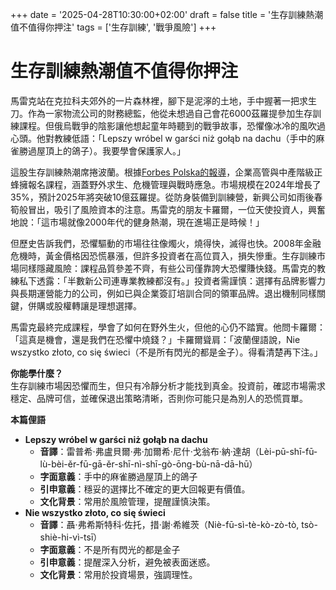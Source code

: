 +++
date = '2025-04-28T10:30:00+02:00'
draft = false
title = '生存訓練熱潮值不值得你押注'
tags = ['生存訓練', '戰爭風險']
+++

# 生存訓練熱潮值不值得你押注

馬雷克站在克拉科夫郊外的一片森林裡，腳下是泥濘的土地，手中握著一把求生刀。作為一家物流公司的財務總監，他從未想過自己會花6000茲羅提參加生存訓練課程。但俄烏戰爭的陰影讓他想起童年時聽到的戰爭故事，恐懼像冰冷的風吹過心頭。他對教練低語：「Lepszy wróbel w garści niż gołąb na dachu（手中的麻雀勝過屋頂上的鴿子）。我要學會保護家人。」

這股生存訓練熱潮席捲波蘭。根據[Forbes Polska的報導](https://www.forbes.pl/menedzerowie-chca-wiedziec-co-robic-w-razie-wojny-moda-na-survival/6dzp8pw)，企業高管與中產階級正蜂擁報名課程，涵蓋野外求生、危機管理與戰時應急。市場規模在2024年增長了35%，預計2025年將突破10億茲羅提。從防身裝備到訓練營，新興公司如雨後春筍般冒出，吸引了風險資本的注意。馬雷克的朋友卡羅爾，一位天使投資人，興奮地說：「這市場就像2000年代的健身熱潮，現在進場正是時候！」

但歷史告訴我們，恐懼驅動的市場往往像燭火，燒得快，滅得也快。2008年金融危機時，黃金價格因恐慌暴漲，但許多投資者在高位買入，損失慘重。生存訓練市場同樣隱藏風險：課程品質參差不齊，有些公司僅靠誇大恐懼賺快錢。馬雷克的教練私下透露：「半數新公司連專業教練都沒有。」投資者需謹慎：選擇有品牌影響力與長期運營能力的公司，例如已與企業簽訂培訓合同的領軍品牌。退出機制同樣關鍵，併購或股權轉讓是理想選擇。

馬雷克最終完成課程，學會了如何在野外生火，但他的心仍不踏實。他問卡羅爾：「這真是機會，還是我們在恐懼中燒錢？」卡羅爾聳肩：「波蘭俚語說，Nie wszystko złoto, co się świeci（不是所有閃光的都是金子）。得看清楚再下注。」

**你能學什麼？**  
生存訓練市場因恐懼而生，但只有冷靜分析才能找到真金。投資前，確認市場需求穩定、品牌可信，並確保退出策略清晰，否則你可能只是為別人的恐慌買單。

**本篇俚語**  
- **Lepszy wróbel w garści niż gołąb na dachu**  
  - **音譯**：雷普希·弗盧貝爾·弗·加爾希·尼什·戈翁布·納·達胡（Lèi-pū-shī-fū-lù-bèi-ěr-fū-gā-ěr-shī-nì-shī-gò-ōng-bù-nā-dā-hū）  
  - **字面意義**：手中的麻雀勝過屋頂上的鴿子  
  - **引申意義**：穩妥的選擇比不確定的更大回報更有價值。  
  - **文化背景**：常用於風險管理，提醒謹慎決策。  
- **Nie wszystko złoto, co się świeci**  
  - **音譯**：聶·弗希斯特科·佐托，措·謝·希維茨（Niè-fū-sì-tè-kò-zò-tò, tsò-shiè-hi-vì-tsī）  
  - **字面意義**：不是所有閃光的都是金子  
  - **引申意義**：提醒深入分析，避免被表面迷惑。  
  - **文化背景**：常用於投資場景，強調理性。